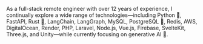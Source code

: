 As a full-stack remote engineer with over 12 years of experience, I continually explore a wide range of technologies—including Python 🐍, FastAPI, Rust 🦀, LangChain, LangGraph, MySQL, PostgreSQL 🐘, Redis, AWS, DigitalOcean, Render, PHP, Laravel, Node.js, Vue.js, Firebase, SvelteKit, Three.js, and Unity—while currently focusing on generative AI 🤖.
